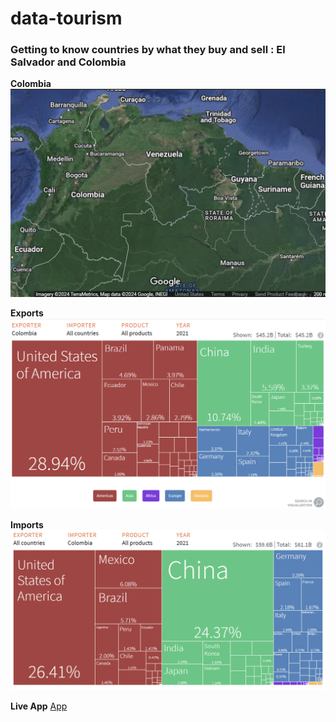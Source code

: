 # data-tourism
### Getting to know countries by what they buy and sell : El Salvador and Colombia

**Colombia**
![goog map](image.png)

**Exports**
![exports](image-1.png)

**Imports**
![imports](image-2.png)

**Live App**
[App](https://data-tourism-app.streamlit.app/)